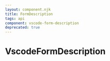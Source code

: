 ```yaml
---
layout: component.njk
title: FormDescription
tags: api
component: vscode-form-description
deprecated: true
---
```


# VscodeFormDescription
